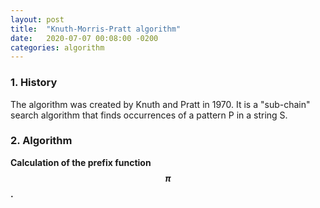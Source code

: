 ```yaml
---
layout: post
title:  "Knuth-Morris-Pratt algorithm"
date:   2020-07-07 00:08:00 -0200
categories: algorithm
---
```


### 1. History

The algorithm was created by Knuth and Pratt in 1970. It is a "sub-chain" search algorithm that finds occurrences of a pattern P in a string S.  

### 2. Algorithm

**Calculation of the prefix function $$\pi$$.**
